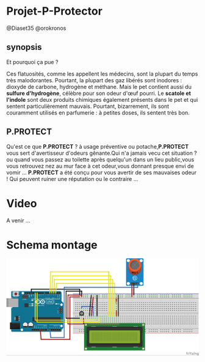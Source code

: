 # Projet-P-Protector

@Diaset35 @orokronos

## synopsis

Et pourquoi ça pue ?

Ces flatuosités, comme les appellent les médecins, sont la plupart du temps très malodorantes. Pourtant, la plupart des gaz libérés sont inodores : dioxyde de carbone, hydrogène et méthane. Mais le pet contient aussi du __sulfure d'hydrogène__, célèbre pour son odeur d'œuf pourri. Le __scatole et l'indole__ sont deux produits chimiques également présents dans le pet et qui sentent particulièrement mauvais. Pourtant, bizarrement, ils sont couramment utilisés en parfumerie : à petites doses, ils sentent très bon. 

## P.PROTECT

Qu'est ce que __P.PROTECT__ ? à usage préventive ou potache,__P.PROTECT__ vous sert d'avertisseur d'odeurs gênante.Qui n'a jamais vecu cet situation ? ou quand vous passez au toilette après quelqu'un dans un lieu public,vous vous retrouvez nez au mur face à cet odeur,vous donnant presque envi de vomir ... __P.PROTECT__ a été conçu pour vous avertir de ses mauvaises odeur ! Qui peuvent ruiner une réputation ou le contraire ...


# Video

A venir ...


# Schema montage

![image](PPROTECT.jpg)

